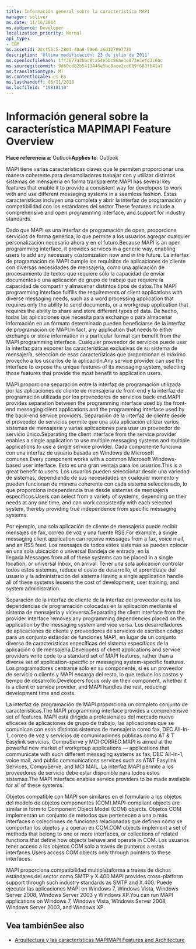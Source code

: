 ```yaml
---
title: Información general sobre la característica MAPI
manager: soliver
ms.date: 11/16/2014
ms.audience: Developer
localization_priority: Normal
api_type:
- COM
ms.assetid: 22cf56c5-2804-40a8-99e6-a6d127897720
description: 'Última modificación: 23 de julio de 2011'
ms.openlocfilehash: 1ff3677a2bbc8ca54e5bc96ae1e873e3efd3c6bc
ms.sourcegitcommit: 9d60cd82b5413446e5bc8ace2cd689f683fb41a7
ms.translationtype: MT
ms.contentlocale: es-ES
ms.lasthandoff: 06/11/2018
ms.locfileid: "19818110"
---
```

# <a name="mapi-feature-overview"></a><span data-ttu-id="b6d30-103">Información general sobre la característica MAPI</span><span class="sxs-lookup"><span data-stu-id="b6d30-103">MAPI Feature Overview</span></span>
 
<span data-ttu-id="b6d30-104">**Hace referencia a**: Outlook</span><span class="sxs-lookup"><span data-stu-id="b6d30-104">**Applies to**: Outlook</span></span> 
  
<span data-ttu-id="b6d30-105">MAPI tiene varias características claves que le permiten proporcionar una manera coherente para desarrolladores trabajar con y utilizar distintos sistemas de mensajería en forma transparente.</span><span class="sxs-lookup"><span data-stu-id="b6d30-105">MAPI has several key features that enable it to provide a consistent way for developers to work with and use different messaging systems in a seamless fashion.</span></span> <span data-ttu-id="b6d30-106">Estas características incluyen una completa y abrir la interfaz de programación y compatibilidad con los estándares del sector.</span><span class="sxs-lookup"><span data-stu-id="b6d30-106">These features include a comprehensive and open programming interface, and support for industry standards.</span></span> 
  
<span data-ttu-id="b6d30-107">Dado que MAPI es una interfaz de programación de open, proporciona servicios de forma genérica, lo que permite a los usuarios agregar cualquier personalización necesario ahora y en el futuro.</span><span class="sxs-lookup"><span data-stu-id="b6d30-107">Because MAPI is an open programming interface, it provides services in a generic way, enabling users to add any necessary customization now and in the future.</span></span> <span data-ttu-id="b6d30-108">La interfaz de programación de MAPI cumple los requisitos de aplicaciones de cliente con diversas necesidades de mensajería, como una aplicación de procesamiento de textos que requiere sólo la capacidad de enviar documentos o una aplicación de grupo de trabajo que requiere la capacidad de compartir y almacenar distintos tipos de datos.</span><span class="sxs-lookup"><span data-stu-id="b6d30-108">The MAPI programming interface fulfills the requirements of client applications with diverse messaging needs, such as a word processing application that requires only the ability to send documents, or a workgroup application that requires the ability to share and store different types of data.</span></span> <span data-ttu-id="b6d30-109">De hecho, todas las aplicaciones que necesita para exchange o para almacenar información en un formato determinado pueden beneficiarse de la interfaz de programación de MAPI.</span><span class="sxs-lookup"><span data-stu-id="b6d30-109">In fact, any application that needs to either exchange or store information in a particular format can benefit from the MAPI programming interface.</span></span> <span data-ttu-id="b6d30-110">Cualquier proveedor de servicios puede usar la interfaz para exponer las características exclusivas de su sistema de mensajería, selección de esas características que proporcionan el máximo provecho a los usuarios de la aplicación.</span><span class="sxs-lookup"><span data-stu-id="b6d30-110">Any service provider can use the interface to expose the unique features of its messaging system, selecting those features that provide the most benefit to application users.</span></span>
  
<span data-ttu-id="b6d30-111">MAPI proporciona separación entre la interfaz de programación utilizada por las aplicaciones de cliente de mensajería de front-end y la interfaz de programación utilizada por los proveedores de servicios back-end.</span><span class="sxs-lookup"><span data-stu-id="b6d30-111">MAPI provides separation between the programming interface used by the front-end messaging client applications and the programming interface used by the back-end service providers.</span></span> <span data-ttu-id="b6d30-112">Separación de la interfaz de cliente desde el proveedor de servicios permite que una sola aplicación utilizar varios sistemas de mensajería y varias aplicaciones para usar un proveedor de servicio único.</span><span class="sxs-lookup"><span data-stu-id="b6d30-112">Separating the client interface from the service provider enables a single application to use multiple messaging systems and multiple applications to use a single service provider.</span></span> <span data-ttu-id="b6d30-113">Cada componente funciona con una interfaz de usuario basada en Windows de Microsoft comunes.</span><span class="sxs-lookup"><span data-stu-id="b6d30-113">Every component works with a common Microsoft Windows-based user interface.</span></span> <span data-ttu-id="b6d30-114">Esto es una gran ventaja para los usuarios.</span><span class="sxs-lookup"><span data-stu-id="b6d30-114">This is a great benefit to users.</span></span> <span data-ttu-id="b6d30-115">Los usuarios pueden seleccionar desde una variedad de sistemas, dependiendo de sus necesidades en cualquier momento y pueden funcionan de manera coherente con cada sistema seleccionado, lo que proporciona independencia true desde sistemas de mensajería específicos.</span><span class="sxs-lookup"><span data-stu-id="b6d30-115">Users can select from a variety of systems, depending on their needs at any one time, and can work consistently with each selected system, thereby providing true independence from specific messaging systems.</span></span> 
  
<span data-ttu-id="b6d30-116">Por ejemplo, una sola aplicación de cliente de mensajería puede recibir mensajes de fax, correo de voz y una fuente RSS.</span><span class="sxs-lookup"><span data-stu-id="b6d30-116">For example, a single messaging client application can receive messages from a fax, voice mail, and an RSS feed.</span></span> <span data-ttu-id="b6d30-117">Los mensajes de todos estos sistemas se pueden colocar en una sola ubicación o universal Bandeja de entrada, en la llegada.</span><span class="sxs-lookup"><span data-stu-id="b6d30-117">Messages from all of these systems can be placed in a single location, or universal Inbox, on arrival.</span></span> <span data-ttu-id="b6d30-118">Tener una sola aplicación controlar todos estos sistemas, reduce el costo de desarrollo, el aprendizaje del usuario y la administración del sistema.</span><span class="sxs-lookup"><span data-stu-id="b6d30-118">Having a single application handle all of these systems lessens the cost of development, user training, and system administration.</span></span> 
  
<span data-ttu-id="b6d30-119">Separación de la interfaz de cliente de la interfaz del proveedor quita las dependencias de programación colocadas en la aplicación mediante el sistema de mensajería y viceversa.</span><span class="sxs-lookup"><span data-stu-id="b6d30-119">Separating the client interface from the provider interface removes any programming dependencies placed on the application by the messaging system and vice versa.</span></span> <span data-ttu-id="b6d30-120">Los desarrolladores de aplicaciones de cliente y proveedores de servicios de escriben código para un conjunto estándar de funciones MAPI, en lugar de un conjunto diverso de características específicas del sistema específicos de la aplicación o de mensajería.</span><span class="sxs-lookup"><span data-stu-id="b6d30-120">Developers of client applications and service providers write code to a standard set of MAPI features, rather than a diverse set of application-specific or messaging system-specific features.</span></span> <span data-ttu-id="b6d30-121">Los programadores centrarse sólo en su componente, si es un proveedor de servicio o cliente y MAPI encarga del resto, lo que reduce los costos y tiempo de desarrollo.</span><span class="sxs-lookup"><span data-stu-id="b6d30-121">Developers focus only on their component, whether it is a client or service provider, and MAPI handles the rest, reducing development time and costs.</span></span>
  
<span data-ttu-id="b6d30-122">La interfaz de programación de MAPI proporciona un completo conjunto de características.</span><span class="sxs-lookup"><span data-stu-id="b6d30-122">The MAPI programming interface provides a comprehensive set of features.</span></span> <span data-ttu-id="b6d30-123">MAPI está dirigida a profesionales del mercado nuevo eficaces de aplicaciones de grupo de trabajo, las aplicaciones que se comunican con esos distintos sistemas de mensajería como fax, DEC All-In-1, correo de voz y servicios de comunicaciones públicas como AT & T Easylink servicios, CompuServe y MCI CORREO.</span><span class="sxs-lookup"><span data-stu-id="b6d30-123">MAPI is aimed at the powerful new market of workgroup applications — applications that communicate with such different messaging systems as fax, DEC All-In-1, voice mail, and public communications services such as AT&T Easylink Services, CompuServe, and MCI MAIL.</span></span> <span data-ttu-id="b6d30-124">La interfaz MAPI permite a los proveedores de servicio debe estar disponible para todos estos sistemas.</span><span class="sxs-lookup"><span data-stu-id="b6d30-124">The MAPI interface enables service providers to be made available for all of these systems.</span></span> 
  
<span data-ttu-id="b6d30-125">Objetos compatible con MAPI son similares en el formulario a los objetos del modelo de objetos componentes (COM).</span><span class="sxs-lookup"><span data-stu-id="b6d30-125">MAPI-compliant objects are similar in form to Component Object Model (COM) objects.</span></span> <span data-ttu-id="b6d30-126">Objetos COM implementan un conjunto de métodos que pertenecen a una o más interfaces o colecciones de funciones relacionadas que definen cómo se comportan los objetos y a operan en COM.</span><span class="sxs-lookup"><span data-stu-id="b6d30-126">COM objects implement a set of methods that belong to one or more interfaces, or collections of related functions that define how objects behave and operate in COM.</span></span> <span data-ttu-id="b6d30-127">Los usuarios tener acceso a los objetos COM sólo a través de punteros a estas interfaces.</span><span class="sxs-lookup"><span data-stu-id="b6d30-127">Users access COM objects only through pointers to these interfaces.</span></span>
  
<span data-ttu-id="b6d30-128">MAPI proporciona compatibilidad multiplataforma a través de dichos estándares del sector como SMTP y X.400.</span><span class="sxs-lookup"><span data-stu-id="b6d30-128">MAPI provides cross-platform support through such industry standards as SMTP and X.400.</span></span> <span data-ttu-id="b6d30-129">Puede ejecutar las aplicaciones MAPI en Windows 7, Windows Vista, Windows Server 2008, Windows Server 2003 y Windows XP.</span><span class="sxs-lookup"><span data-stu-id="b6d30-129">You can run MAPI applications on Windows 7, Windows Vista, Windows Server 2008, Windows Server 2003, and Windows XP.</span></span> 
  
## <a name="see-also"></a><span data-ttu-id="b6d30-130">Vea también</span><span class="sxs-lookup"><span data-stu-id="b6d30-130">See also</span></span>

- [<span data-ttu-id="b6d30-131">Arquitectura y las características MAPI</span><span class="sxs-lookup"><span data-stu-id="b6d30-131">MAPI Features and Architecture</span></span>](mapi-features-and-architecture.md)

